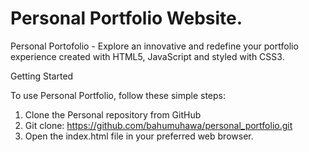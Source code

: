 # Personal Portfolio Website.

Personal Portofolio - Explore an innovative and redefine your portfolio experience created with HTML5, JavaScript and styled with CSS3. 

Getting Started 

To use Personal Portfolio, follow these simple steps:
1. Clone the Personal repository from GitHub
2. Git clone: https://github.com/bahumuhawa/personal_portfolio.git
3. Open the index.html file in your preferred web browser.
